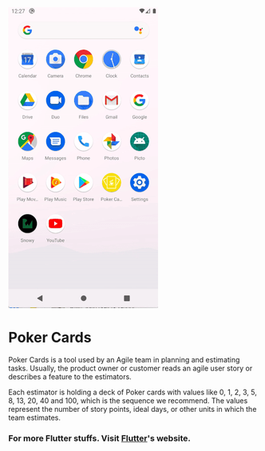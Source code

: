 ![](extras/poker_cards_demo.gif)

# Poker Cards

Poker Cards is a tool used by an Agile team in planning and estimating tasks. Usually, the product owner or customer reads an agile user story or describes a feature to the estimators.

Each estimator is holding a deck of Poker cards with values like 0, 1, 2, 3, 5, 8, 13, 20, 40 and 100, which is the sequence we recommend. The values represent the number of story points, ideal days, or other units in which the team estimates.

### For more Flutter stuffs. Visit [Flutter](https://flutter.dev/)'s website.
